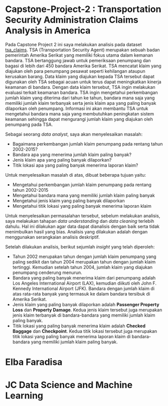 # Capstone-Project-2 : Transportation Security Administration Claims Analysis in America
Pada Capstone Project 2 ini saya melakukan analisis pada dataset [tsa_claims](https://www.kaggle.com/datasets/terminal-security-agency/tsa-claims-database). TSA (Transportation Security Agent) merupakan sebuah badan pemerintah Amerika Serikat yang memiliki fokus utama dalam kemanan bandara. TSA bertanggung jawab untuk pemeriksaan penumpang dan bagasi di lebih dari 450 bandara Amerika Serikat. TSA mencatat klaim yang diajukan oleh para penumpang pesawat seperti kehilangan ataupun kerusakan barang. Data klaim yang diajukan kepada TSA tersebut dapat digunakan oleh TSA sebagai acuan untuk terus dapat meningkatkan kinerja keamanan di bandara. Dengan data klaim tersebut, TSA ingin melakukan evaluasi terkait keamanan bandara. TSA ingin mengetahui perkembangan jumlah klaim yang diterima dari tahun ke tahun, bandara mana saja yang memiliki jumlah klaim terbanyak serta jenis klaim apa yang paling banyak dilaporkan oleh penumpang. Informasi ini akan membantu TSA untuk mengetahui bandara mana saja yang membutuhkan peningkatan sistem keamanan sehingga dapat mengurangi jumlah klaim yang diajukan oleh penumpang pada TSA. 

Sebagai seorang *data analyst*, saya akan menyelesaikan masalah:

* Bagaimana perkembangan jumlah klaim penumpang pada rentang tahun 2002-2015?
* Bandara apa yang menerima jumlah klaim paling banyak?
* Jenis klaim apa yang paling banyak dilaporkan?
* Titik lokasi apa yang paling banyak menerima laporan klaim?

Untuk menyelesaikan masalah di atas, dibuat beberapa tujuan yaitu:
* Mengetahui perkembangan jumlah klaim penumpang pada rentang tahun 2002-2015
* Mengetahui bandara mana yang memiliki jumlah klaim paling banyak
* Mengetahui jenis klaim yang paling banyak dilaporkan
* Mengetahui titik lokasi yang paling banyak menerima laporan klaim

Untuk menyelesaikan permasalahan tersebut, sebelum melakukan analisis, saya melakukan tahapan *data understanding* dan *data cleaning* terlebih dahulu. Hal ini dilakukan agar data dapat dianalisis dengan baik serta tidak menimbulkan hasil yang bias. Analisis yang dilakukan adalah dengan menggunakan serangkaian analisis deskriptif. 

Setelah dilakukan analisis, berikut sejumlah *insight* yang telah diperoleh:
* Tahun 2002 merupakan tahun dengan jumlah klaim penumpang yang paling sedikit dan tahun 2004 merupakan tahun dengan jumlah klaim tertinggi. Kemudian setelah tahun 2004, jumlah klaim yang diajukan penumpang cenderung menurun.
 * Bandara yang paling banyak menerima klaim dari penumpang adalah Los Angeles International Airport (LAX), kemudian diikuti oleh John F. Kennedy International Airport (JFK). Bandara dengan jumlah klaim di atas rata-rata banyak yang termasuk ke dalam bandara tersibuk di Amerika Serikat.
 * Jenis klaim yang paling banyak dilaporkan adalah **Passenger Property Loss** dan **Property Damage**. Kedua jenis klaim tersebut juga merupakan jenis klaim terbanyak di bandara-bandara yang memiliki jumlah klaim paling banyak.
 * Titik lokasi yang paling banyak menerima klaim adalah **Checked Baggage** dan **Checkpoint**. Kedua titik lokasi tersebut juga merupakan titik lokasi yang paling banyak menerima laporan klaim di bandara-bandara yang memiliki jumlah klaim paling banyak.


# Elba Faradisa
# JC Data Science and Machine Learning
